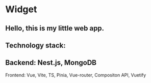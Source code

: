 # Widget
Hello, this is my little web app.
-
Technology stack:
-
Backend: Nest.js, MongoDB
-
Frontend: Vue, Vite, TS, Pinia, Vue-router, Compositon API, Vuetify
